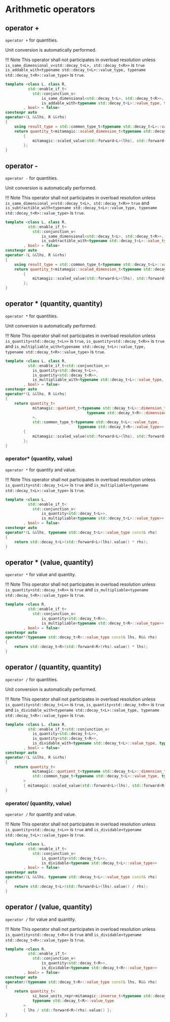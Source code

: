 # Arithmetic operators

## operator +

`operator +` for quantities.

Unit conversion is automatically performed.

!!! Note
    This operator shall not participates in overload resolution unless `is_same_dimensional_v<std::decay_t<L>, std::decay_t<R>>` is `true` `is_addable_with<typename std::decay_t<L>::value_type, typename std::decay_t<R>::value_type>` is `true`.

```cpp
template <class L, class R,
          std::enable_if_t<
            std::conjunction_v<
                is_same_dimensional<std::decay_t<L>, std::decay_t<R>>,
                is_addable_with<typename std::decay_t<L>::value_type, typename std::decay_t<R>::value_type>>
        , bool> = false>
constexpr auto
operator+(L &&lhs, R &&rhs)
{
    using result_type = std::common_type_t<typename std::decay_t<L>::value_type, typename std::decay_t<R>::value_type>;
    return quantity_t<mitamagic::scaled_dimension_t<typename std::decay_t<L>::dimension_type, typename std::decay_t<R>::dimension_type>, result_type>
        {
            mitamagic::scaled_value(std::forward<L>(lhs), std::forward<R>(rhs), [](auto a, auto b){ return a + b; })
        };
}
```


## operator -

`operator -` for quantities.

Unit conversion is automatically performed.

!!! Note
    This operator shall not participates in overload resolution unless `is_same_dimensional_v<std::decay_t<L>, std::decay_t<R>>` `true` and `is_subtractible_with<typename std::decay_t<L>::value_type, typename std::decay_t<R>::value_type>` is `true`.

```cpp
template <class L, class R,
          std::enable_if_t<
            std::conjunction_v<
                is_same_dimensional<std::decay_t<L>, std::decay_t<R>>,
                is_subtractible_with<typename std::decay_t<L>::value_type, typename std::decay_t<R>::value_type>>
        , bool> = false>
constexpr auto
operator-(L &&lhs, R &&rhs)
{
    using result_type = std::common_type_t<typename std::decay_t<L>::value_type, typename std::decay_t<R>::value_type>;
    return quantity_t<mitamagic::scaled_dimension_t<typename std::decay_t<L>::dimension_type, typename std::decay_t<R>::dimension_type>, result_type>
        {
            mitamagic::scaled_value(std::forward<L>(lhs), std::forward<R>(rhs), [](auto a, auto b){ return a - b; })
        };
}
```

## operator * (quantity, quantity)

`operator *` for quantities.

Unit conversion is automatically performed.

!!! Note
    This operator shall not participates in overload resolution unless `is_quantity<std::decay_t<L>>` is `true`, `is_quantity<std::decay_t<R>>` is `true` and `is_multipliable_with<typename std::decay_t<L>::value_type, typename std::decay_t<R>::value_type>` is `true`.

```cpp
template <class L, class R,
          std::enable_if_t<std::conjunction_v<
            is_quantity<std::decay_t<L>>,
            is_quantity<std::decay_t<R>>,
            is_multipliable_with<typename std::decay_t<L>::value_type, typename std::decay_t<R>::value_type>>
        , bool> = false>
constexpr auto
operator*(L &&lhs, R &&rhs)
{
    return quantity_t<
            mitamagic::quotient_t<typename std::decay_t<L>::dimension_type,
                                    typename std::decay_t<R>::dimension_type
            >,
            std::common_type_t<typename std::decay_t<L>::value_type,
                                typename std::decay_t<R>::value_type>>
        {
            mitamagic::scaled_value(std::forward<L>(lhs), std::forward<R>(rhs), [](auto a, auto b){ return a * b; })
        };
}
```

### operator* (quantity, value)

`operator *` for quantity and value.

!!! Note
    This operator shall not participates in overload resolution unless `is_quantity<std::decay_t<L>>` is `true` and `is_multipliable<typename std::decay_t<L>::value_type>` is `true`.

```cpp
template <class L,
          std::enable_if_t<
            std::conjunction_v<
                is_quantity<std::decay_t<L>>,
                is_multipliable<typename std::decay_t<L>::value_type>>
        , bool> = false>
constexpr auto
operator*(L &&lhs, typename std::decay_t<L>::value_type const& rhs)
{
    return std::decay_t<L>(std::forward<L>(lhs).value() * rhs);
}
```

## operator * (value, quantity)

`operator *` for value and quantity.

!!! Note
    This operator shall not participates in overload resolution unless `is_quantity<std::decay_t<R>>` is `true` and `is_multipliable<typename std::decay_t<R>::value_type>` is `true`.

```cpp
template <class R,
          std::enable_if_t<
            std::conjunction_v<
                is_quantity<std::decay_t<R>>,
                is_multipliable<typename std::decay_t<R>::value_type>>
        , bool> = false>
constexpr auto
operator*(typename std::decay_t<R>::value_type const& lhs, R&& rhs)
{
    return std::decay_t<R>(std::forward<R>(rhs).value() * lhs);
}
```

## operator / (quantity, quantity)

`operator /` for quantities.

Unit conversion is automatically performed.

!!! Note
    This operator shall not participates in overload resolution unless `is_quantity<std::decay_t<L>>` is `true`, `is_quantity<std::decay_t<R>>` is `true` and `is_dividable_with<typename std::decay_t<L>::value_type, typename std::decay_t<R>::value_type>` is `true`.

```cpp
template <class L, class R,
          std::enable_if_t<std::conjunction_v<
            is_quantity<std::decay_t<L>>,
            is_quantity<std::decay_t<R>>,
            is_dividable_with<typename std::decay_t<L>::value_type, typename std::decay_t<R>::value_type>>
        , bool> = false>
constexpr auto
operator/(L &&lhs, R &&rhs)
{
    return quantity_t<
            mitamagic::quotient_t<typename std::decay_t<L>::dimension_type, mitamagic::inverse_t<typename std::decay_t<R>::dimension_type>>,
            std::common_type_t<typename std::decay_t<L>::value_type, typename std::decay_t<R>::value_type>
        >
        { mitamagic::scaled_value(std::forward<L>(lhs), std::forward<R>(rhs), [](auto a, auto b){ return a / b; }) };
}
```

### operator/ (quantity, value)

`operator /` for quantity and value.

!!! Note
    This operator shall not participates in overload resolution unless `is_quantity<std::decay_t<L>>` is `true` and `is_dividable<typename std::decay_t<L>::value_type>` is `true`.

```cpp
template <class L,
          std::enable_if_t<
            std::conjunction_v<
                is_quantity<std::decay_t<L>>,
                is_dividable<typename std::decay_t<L>::value_type>>
        , bool> = false>
constexpr auto
operator/(L &&lhs, typename std::decay_t<L>::value_type const& rhs)
{
    return std::decay_t<L>(std::forward<L>(lhs).value() / rhs);
}
```

## operator / (value, quantity)

`operator /` for value and quantity.

!!! Note
    This operator shall not participates in overload resolution unless `is_quantity<std::decay_t<R>>` is `true` and `is_dividable<typename std::decay_t<R>::value_type>` is `true`.

```cpp
template <class R,
          std::enable_if_t<
            std::conjunction_v<
                is_quantity<std::decay_t<R>>,
                is_dividable<typename std::decay_t<R>::value_type>>
        , bool> = false>
constexpr auto
operator/(typename std::decay_t<R>::value_type const& lhs, R&& rhs)
{
    return quantity_t<
            si_base_units_repr<mitamagic::inverse_t<typename std::decay_t<R>::dimension_type>>,
            typename std::decay_t<R>::value_type
        >
        { lhs / std::forward<R>(rhs).value() };
}
```
